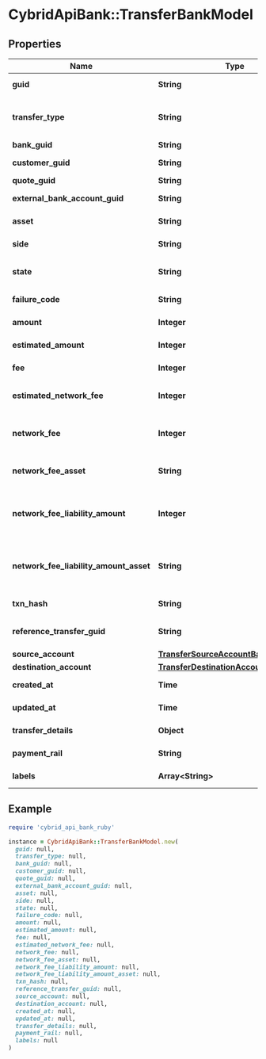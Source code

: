 # CybridApiBank::TransferBankModel

## Properties

| Name | Type | Description | Notes |
| ---- | ---- | ----------- | ----- |
| **guid** | **String** | Auto-generated unique identifier for the transfer. | [optional] |
| **transfer_type** | **String** | The type of transfer; one of funding, book, crypto, instant_funding, funding_return, crypto_return, or loss_recovery. | [optional] |
| **bank_guid** | **String** | The associated bank&#39;s identifier. | [optional] |
| **customer_guid** | **String** | The associated customer&#39;s identifier. | [optional] |
| **quote_guid** | **String** | The associated quote&#39;s identifier. | [optional] |
| **external_bank_account_guid** | **String** | The associated external bank account&#39;s identifier. | [optional] |
| **asset** | **String** | The asset the transfer is related to, e.g., USD. | [optional] |
| **side** | **String** | The direction of the quote; one of deposit or withdrawal. | [optional] |
| **state** | **String** | The state of the transfer; one of storing, pending, reviewing, completed, or failed. | [optional] |
| **failure_code** | **String** | The failure code for failed transfers. | [optional] |
| **amount** | **Integer** | The actual amount in base units of the asset. | [optional] |
| **estimated_amount** | **Integer** | The estimated amount in base units of the asset. | [optional] |
| **fee** | **Integer** | The fee associated with the transfer. | [optional] |
| **estimated_network_fee** | **Integer** | The estimated network fee in base units of network_fee_asset. Only present on &#x60;crypto&#x60; transfers. | [optional] |
| **network_fee** | **Integer** | The actual network fee in base units of network_fee_asset. Only present on &#x60;crypto&#x60; transfers that have successfully completed. | [optional] |
| **network_fee_asset** | **String** | The asset code of the network fee. Only present on &#x60;crypto&#x60; transfers that have successfully completed. | [optional] |
| **network_fee_liability_amount** | **Integer** | The equivalent fiat network fee in base units of network_fee_liability_amount_asset. Only present on &#x60;crypto&#x60; transfers that have successfully completed. | [optional] |
| **network_fee_liability_amount_asset** | **String** | The fiat asset the network_fee_liability_amount is denominated in. Only present on &#x60;crypto&#x60; transfers that have successfully completed. | [optional] |
| **txn_hash** | **String** | The hash of the blockchain transaction | [optional] |
| **reference_transfer_guid** | **String** | The guid of the related transfer. Only present on &#x60;funding_return&#x60; transfers. | [optional] |
| **source_account** | [**TransferSourceAccountBankModel**](TransferSourceAccountBankModel.md) |  | [optional] |
| **destination_account** | [**TransferDestinationAccountBankModel**](TransferDestinationAccountBankModel.md) |  | [optional] |
| **created_at** | **Time** | ISO8601 datetime the record was created at. | [optional] |
| **updated_at** | **Time** | ISO8601 datetime the record was last updated at. | [optional] |
| **transfer_details** | **Object** | The raw details on the transfer from the bank. | [optional] |
| **payment_rail** | **String** | The rail the payment was done on. One of: ach, eft, wire, rtp | [optional] |
| **labels** | **Array&lt;String&gt;** | The labels associated with the transfer. | [optional] |

## Example

```ruby
require 'cybrid_api_bank_ruby'

instance = CybridApiBank::TransferBankModel.new(
  guid: null,
  transfer_type: null,
  bank_guid: null,
  customer_guid: null,
  quote_guid: null,
  external_bank_account_guid: null,
  asset: null,
  side: null,
  state: null,
  failure_code: null,
  amount: null,
  estimated_amount: null,
  fee: null,
  estimated_network_fee: null,
  network_fee: null,
  network_fee_asset: null,
  network_fee_liability_amount: null,
  network_fee_liability_amount_asset: null,
  txn_hash: null,
  reference_transfer_guid: null,
  source_account: null,
  destination_account: null,
  created_at: null,
  updated_at: null,
  transfer_details: null,
  payment_rail: null,
  labels: null
)
```

